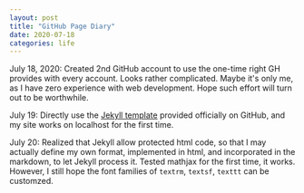 ```yaml
---
layout: post
title: "GitHub Page Diary"
date: 2020-07-18
categories: life
---
```


July 18, 2020: Created 2nd GitHub account to use the one-time right GH provides with every account.
Looks rather complicated. Maybe it's only me, as I have zero experience with web development.
Hope such effort will turn out to be worthwhile.

July 19: Directly use the [Jekyll template](https://github.com/jekyll/example) provided officially on GitHub, and my site works on localhost for the first time.

July 20: Realized that Jekyll allow protected html code, so that I may actually define my own format, implemented in html, and incorporated in the markdown, to let Jekyll process it.
Tested mathjax for the first time, it works.
However, I still hope the font families of `textrm`, `textsf`, `texttt` can be customzed.